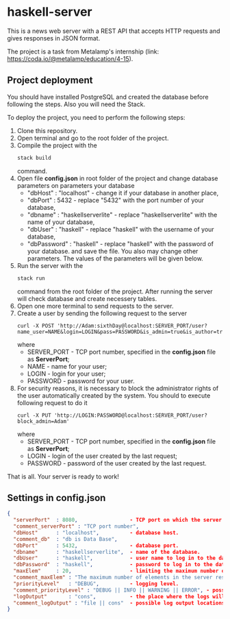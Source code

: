 ﻿# haskell-server

This is a news web server with a REST API that accepts HTTP requests and gives responses in JSON format.

The project is a task from Metalamp's internship (link: https://coda.io/@metalamp/education/4-15). 

## Project deployment

You should have installed PostgreSQL and created the database before following the steps.
Also you will need the Stack.

To deploy the project, you need to perform the following steps:
1. Clone this repository.
2. Open terminal and go to the root folder of the project.
3. Compile the project with the 
   ```haskell
   stack build
   ```
   command.
4. Open file **config.json** in root folder of the project and change database parameters on parameters your database 
    - "dbHost" : "localhost"              - change it if your database in another place,        
    - "dbPort"      : 5432                - replace "5432" with the port number of your database,
    - "dbname"      : "haskellserverlite" - replace "haskellserverlite" with the name of your database,
    - "dbUser"      : "haskell"           - replace "haskell" with the username of your database,
    - "dbPassword"  : "haskell"           - replace "haskell" with the password of your database.
   and save the file.
   You also may change other parameters. The values of the parameters will be given below.
5. Run the server with the 
   ```haskell
   stack run
   ```
   command from the root folder of the project.
   After running the server will check database and create necessery tables.
6. Open one more terminal to send requests to the server.
7. Create a user by sending the following request to the server
   ```  
   curl -X POST 'http://Adam:sixthDay@localhost:SERVER_PORT/user?name_user=NAME&login=LOGIN&pass=PASSWORD&is_admin=true&is_author=true'
   ```
   where
    - SERVER_PORT - TCP port number, specified in the **config.json** file as **ServerPort**;    
    - NAME - name for your user;
    - LOGIN - login for your user;
    - PASSWORD - password for your user.
8. For security reasons, it is necessary to block the administrator rights of the user automatically created by the system. 
   You should to execute following request to do it
   ```
   curl -X PUT 'http://LOGIN:PASSWORD@localhost:SERVER_PORT/user?block_admin=Adam'
   ```  
   where
    - SERVER_PORT - TCP port number, specified in the **config.json** file as **ServerPort**;    
    - LOGIN - login of the user created by the last request;
    - PASSWORD - password of the user created by the last request.
    
That is all. Your server is ready to work!  

## Settings in config.json

```json
{
  "serverPort"  : 8080,                 - TCP port on which the server will run.       
  "comment_serverPort" : "TCP port number",
  "dbHost"      : "localhost",          - database host.       
  "comment_db"  : "db is Data Base",             
  "dbPort"      : 5432,                 - database port.
  "dbname"      : "haskellserverlite",  - name of the database.
  "dbUser"      : "haskell",            - user name to log in to the database.
  "dbPassword"  : "haskell",            - password to log in to the database
  "maxElem"     : 20,                   - limiting the maximum number of rows in the server response.
  "comment_maxElem" : "The maximum number of elements in the server response", 
  "priorityLevel"   : "DEBUG",          - logging level.
  "comment_priorityLevel" : "DEBUG || INFO || WARNING || ERROR", - possible logging levels.
  "logOutput"       : "cons",           - the place where the logs will be output.
  "comment_logOutput" : "file || cons"  - possible log output locations (file or console).
}
```  
